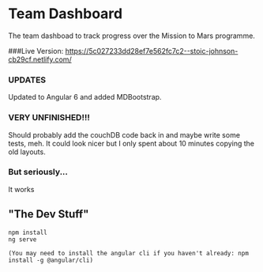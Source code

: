 # Team Dashboard

The team dashboad to track progress over the Mission to Mars programme.

###Live Version: https://5c027233dd28ef7e562fc7c2--stoic-johnson-cb29cf.netlify.com/

### UPDATES

Updated to Angular 6 and added MDBootstrap.


### VERY UNFINISHED!!!

Should probably add the couchDB code back in and maybe write some tests, meh.
It could look nicer but I only spent about 10 minutes copying the old layouts.


### But seriously...

It works


## "The Dev Stuff"

    npm install
    ng serve

    (You may need to install the angular cli if you haven't already: npm install -g @angular/cli)
